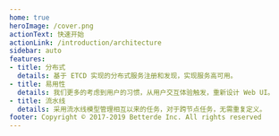 ```yaml
---
home: true
heroImage: /cover.png
actionText: 快速开始
actionLink: /introduction/architecture
sidebar: auto
features:
- title: 分布式
  details: 基于 ETCD 实现的分布式服务注册和发现，实现服务高可用。
- title: 易用性
  details: 我们更多的考虑到用户的习惯，从用户交互体验触发，重新设计 Web UI。
- title: 流水线
  details: 采用流水线模型管理相互以来的任务，对于跨节点任务，无需重复定义。
footer: Copyright © 2017-2019 Betterde Inc. All rights reserved
---
```


<style>
  @media (max-width: 419px) {
    .home .hero img {
      width: 100%;
    }  
  }
</style>
